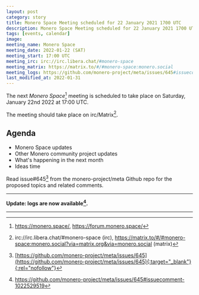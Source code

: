 ```yaml
---
layout: post
category: story
title: Monero Space Meeting scheduled for 22 January 2021 1700 UTC
description: Monero Space Meeting scheduled for 22 January 2021 1700 UTC on irc/matrix.
tags: [events, calendar]
image: 
meeting_name: Monero Space
meeting_date: 2022-01-22 (SAT)
meeting_start: 17:00 UTC
meeting_irc: irc://irc.libera.chat/#monero-space
meeting_matrix: https://matrix.to/#/#monero-space:monero.social
meeting_logs: https://github.com/monero-project/meta/issues/645#issuecomment-1022529519
last_modified_at: 2022-01-31
---
```


The next *Monero Space*[^1] meeting is scheduled to take place on Saturday, January 22nd 2022 at 17:00 UTC.

The meeting should take place on irc/Matrix[^2].

## Agenda

- Monero Space updates
- Other Monero community project updates
- What's happening in the next month
- Ideas time

Read issue#645[^3] from the monero-project/meta Github repo for the proposed topics and related comments.

---

**Update: logs are now available[^4].**

---

[^1]: https://monero.space/, https://forum.monero.space/
[^2]: irc://irc.libera.chat/#monero-space (irc), https://matrix.to/#/#monero-space:monero.social?via=matrix.org&via=monero.social (matrix)
[^3]: [https://github.com/monero-project/meta/issues/645](https://github.com/monero-project/meta/issues/645){:target="_blank"}{:rel="nofollow"}
[^4]: https://github.com/monero-project/meta/issues/645#issuecomment-1022529519
